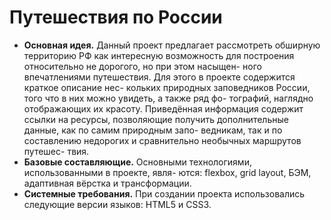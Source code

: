 # __Путешествия по России__
* __Основная идея.__ Данный проект предлагает рассмотреть обширную территорию РФ как
интересную возможность для построения относительно не дорогого, но при этом насыщен-
ного впечатлениями путешествия. Для этого в проекте содержится краткое описание нес-
кольких природных заповедников России, того что в них можно увидеть, а также ряд фо-
тографий, наглядно отображающих их красоту. Приведённая информация содержит ссылки на ресурсы, позволяющие получить дополнительные данные, как по самим природным запо-
ведникам, так и по составлению недорогих и сравнительно необычных маршрутов путешес-
твия.
* __Базовые составляющие.__ Основными технологиями, использованными в проекте, явля-
ются: flexbox, grid layout, БЭМ, адаптивная вёрстка и трансформации.
* __Системные требования.__ При создании проекта использовались следующие версии языков: HTML5 и CSS3.
